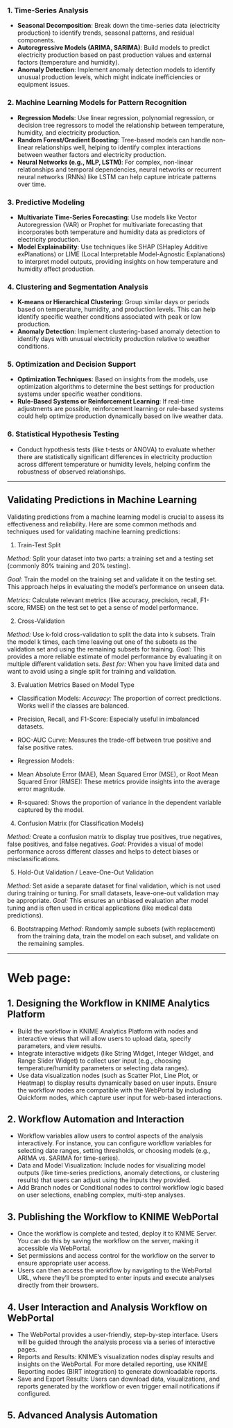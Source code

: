 ### 1. Time-Series Analysis

- **Seasonal Decomposition**: Break down the time-series data (electricity production) to identify trends, seasonal patterns, and residual components.
- **Autoregressive Models (ARIMA, SARIMA)**: Build models to predict electricity production based on past production values and external factors (temperature and humidity).
- **Anomaly Detection**: Implement anomaly detection models to identify unusual production levels, which might indicate inefficiencies or equipment issues.

### 2. Machine Learning Models for Pattern Recognition

- **Regression Models**: Use linear regression, polynomial regression, or decision tree regressors to model the relationship between temperature, humidity, and electricity production.
- **Random Forest/Gradient Boosting**: Tree-based models can handle non-linear relationships well, helping to identify complex interactions between weather factors and electricity production.
- **Neural Networks (e.g., MLP, LSTM)**: For complex, non-linear relationships and temporal dependencies, neural networks or recurrent neural networks (RNNs) like LSTM can help capture intricate patterns over time.

### 3. Predictive Modeling

- **Multivariate Time-Series Forecasting**: Use models like Vector Autoregression (VAR) or Prophet for multivariate forecasting that incorporates both temperature and humidity data as predictors of electricity production.
- **Model Explainability**: Use techniques like SHAP (SHapley Additive exPlanations) or LIME (Local Interpretable Model-Agnostic Explanations) to interpret model outputs, providing insights on how temperature and humidity affect production.

### 4. Clustering and Segmentation Analysis

- **K-means or Hierarchical Clustering**: Group similar days or periods based on temperature, humidity, and production levels. This can help identify specific weather conditions associated with peak or low production.
- **Anomaly Detection**: Implement clustering-based anomaly detection to identify days with unusual electricity production relative to weather conditions.

### 5. Optimization and Decision Support

- **Optimization Techniques**: Based on insights from the models, use optimization algorithms to determine the best settings for production systems under specific weather conditions.
- **Rule-Based Systems or Reinforcement Learning**: If real-time adjustments are possible, reinforcement learning or rule-based systems could help optimize production dynamically based on live weather data.

### 6. Statistical Hypothesis Testing

- Conduct hypothesis tests (like t-tests or ANOVA) to evaluate whether there are statistically significant differences in electricity production across different temperature or humidity levels, helping confirm the robustness of observed relationships.
----------------------------------------------------------------

## Validating Predictions in Machine Learning
Validating predictions from a machine learning model is crucial to assess its effectiveness and reliability. Here are some common methods and techniques used for validating machine learning predictions:

1. Train-Test Split

*Method:* Split your dataset into two parts: a training set and a testing set (commonly 80% training and 20% testing).

*Goal:* Train the model on the training set and validate it on the testing set. This approach helps in evaluating the model’s performance on unseen data.

*Metrics:* Calculate relevant metrics (like accuracy, precision, recall, F1-score, RMSE) on the test set to get a sense of model performance.

2. Cross-Validation

*Method:* Use k-fold cross-validation to split the data into k subsets. Train the model k times, each time leaving out one of the subsets as the validation set and using the remaining subsets for training.
*Goal:* This provides a more reliable estimate of model performance by evaluating it on multiple different validation sets.
*Best for:* When you have limited data and want to avoid using a single split for training and validation.

3. Evaluation Metrics Based on Model Type
  - Classification Models:
  *Accuracy:* The proportion of correct predictions. Works well if the classes are balanced.
  - Precision, Recall, and F1-Score: Especially useful in imbalanced datasets.
  - ROC-AUC Curve: Measures the trade-off between true positive and false positive rates.

  - Regression Models:
    
  - Mean Absolute Error (MAE), Mean Squared Error (MSE), or Root Mean Squared Error (RMSE): These metrics provide insights into the average error magnitude.
  - R-squared: Shows the proportion of variance in the dependent variable captured by the model.

4. Confusion Matrix (for Classification Models)

*Method:* Create a confusion matrix to display true positives, true negatives, false positives, and false negatives.
*Goal:* Provides a visual of model performance across different classes and helps to detect biases or misclassifications.

5. Hold-Out Validation / Leave-One-Out Validation

*Method:* Set aside a separate dataset for final validation, which is not used during training or tuning. For small datasets, leave-one-out validation may be appropriate.
*Goal:* This ensures an unbiased evaluation after model tuning and is often used in critical applications (like medical data predictions).

6. Bootstrapping
*Method:* Randomly sample subsets (with replacement) from the training data, train the model on each subset, and validate on the remaining samples.
-------------------------------------------------------------------------

# Web page:

## 1. Designing the Workflow in KNIME Analytics Platform

- Build the workflow in KNIME Analytics Platform with nodes and interactive views that will allow users to upload data, specify parameters, and view results.
- Integrate interactive widgets (like String Widget, Integer Widget, and Range Slider Widget) to collect user input (e.g., choosing temperature/humidity parameters or selecting data ranges).
- Use data visualization nodes (such as Scatter Plot, Line Plot, or Heatmap) to display results dynamically based on user inputs.
Ensure the workflow nodes are compatible with the WebPortal by including Quickform nodes, which capture user input for web-based interactions.

## 2. Workflow Automation and Interaction
- Workflow variables allow users to control aspects of the analysis interactively. For instance, you can configure workflow variables for selecting date ranges, setting thresholds, or choosing models (e.g., ARIMA vs. SARIMA for time-series).
- Data and Model Visualization: Include nodes for visualizing model outputs (like time-series predictions, anomaly detections, or clustering results) that users can adjust using the inputs they provided.
- Add Branch nodes or Conditional nodes to control workflow logic based on user selections, enabling complex, multi-step analyses.

## 3. Publishing the Workflow to KNIME WebPortal
- Once the workflow is complete and tested, deploy it to KNIME Server. You can do this by saving the workflow on the server, making it accessible via WebPortal.
- Set permissions and access control for the workflow on the server to ensure appropriate user access.
- Users can then access the workflow by navigating to the WebPortal URL, where they’ll be prompted to enter inputs and execute analyses directly from their browsers.
## 4. User Interaction and Analysis Workflow on WebPortal
- The WebPortal provides a user-friendly, step-by-step interface. Users will be guided through the analysis process via a series of interactive pages.
- Reports and Results: KNIME’s visualization nodes display results and insights on the WebPortal. For more detailed reporting, use KNIME Reporting nodes (BIRT integration) to generate downloadable reports.
- Save and Export Results: Users can download data, visualizations, and reports generated by the workflow or even trigger email notifications if configured.
## 5. Advanced Analysis Automation
